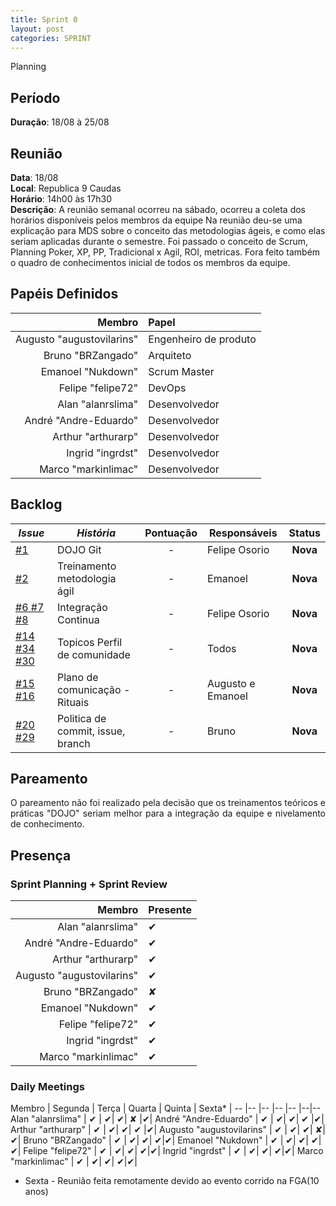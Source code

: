 ```yaml
---
title: Sprint 0
layout: post
categories: SPRINT
---
```

Planning

## Período

**Duração**: 18/08 à 25/08

## Reunião

<b>Data</b>: 18/08 <br/>
<b>Local</b>: Republica 9 Caudas<br/>
<b>Horário</b>: 14h00 às 17h30<br/>
<b>Descrição</b>: A reunião semanal ocorreu na sábado, ocorreu a coleta dos horários disponíveis pelos membros da equipe Na reunião deu-se uma explicação para MDS sobre o conceito das metodologias ágeis, e como elas seriam aplicadas durante o semestre. Foi passado o conceito de Scrum, Planning Poker, XP, PP, Tradicional x Agil, ROI, metricas. Fora feito também o quadro de conhecimentos inicial de todos os membros da equipe.

## Papéis Definidos

|Membro|Papel|
|-:|:-|
|Augusto "augustovilarins" | Engenheiro de produto|
|Bruno "BRZangado" | Arquiteto|
|Emanoel "Nukdown" | Scrum Master|
|Felipe "felipe72" | DevOps|  
|Alan "alanrslima" | Desenvolvedor|
|André "Andre-Eduardo" | Desenvolvedor|
|Arthur "arthurarp" | Desenvolvedor|
|Ingrid "ingrdst" | Desenvolvedor|
|Marco "markinlimac" | Desenvolvedor|



## Backlog

| *Issue* | ***História*** | **Pontuação** | **Responsáveis** | **Status** |
| ------ | ------------ |     :---:     |  ---------------- | :---:  |
| [#1](https://github.com/fga-eps-mds/2018.2-GamesBI/issues/1) | DOJO Git |     -    |  Felipe Osorio | **Nova**  |
| [#2](https://github.com/fga-eps-mds/2018.2-GamesBI/issues/2) | Treinamento metodologia ágil |     -    |  Emanoel | **Nova**  |
| [#6](https://github.com/fga-eps-mds/2018.2-GamesBI/issues/6)[ #7](https://github.com/fga-eps-mds/2018.2-GamesBI/issues/7)[ #8](https://github.com/fga-eps-mds/2018.2-GamesBI/issues/8) | Integração Continua |     -    |  Felipe Osorio | **Nova**  |
|[#14 ](https://github.com/fga-eps-mds/2018.2-GamesBI/issues/14)[#34](https://github.com/fga-eps-mds/2018.2-GamesBI/issues/34)[ #30](https://github.com/fga-eps-mds/2018.2-GamesBI/issues/30) | Topicos Perfil de comunidade |     -    |  Todos  | **Nova**  |
| [#15](https://github.com/fga-eps-mds/2018.2-GamesBI/issues/15)[ #16](https://github.com/fga-eps-mds/2018.2-GamesBI/issues/16) | Plano de comunicação - Rituais |     -    |  Augusto e Emanoel  | **Nova**  |
|[#20](https://github.com/fga-eps-mds/2018.2-GamesBI/issues/20)[  #29](https://github.com/fga-eps-mds/2018.2-GamesBI/issues/29) | Politica de commit, issue, branch |     -    |  Bruno  | **Nova**  |

## Pareamento

<p align = "justify"> O pareamento não foi realizado pela decisão que os treinamentos teóricos e práticas "DOJO" seriam melhor para a integração da equipe e nivelamento de conhecimento.</p>

## Presença
### Sprint Planning + Sprint Review

Membro | Presente
---:|:---
Alan "alanrslima" | &#10004; |
André "Andre-Eduardo" | &#10004; |
Arthur "arthurarp" |&#10004; |
Augusto "augustovilarins" | &#10004; |
Bruno "BRZangado" | &#x2718;
Emanoel "Nukdown" | &#10004; |
Felipe "felipe72" | &#10004; |
Ingrid "ingrdst" | &#10004; |
Marco "markinlimac" | &#10004; |

### Daily Meetings


Membro | Segunda | Terça | Quarta | Quinta | Sexta* |
-- |-- |-- |-- |-- |--|--
Alan "alanrslima" | &#10004; | &#10004;| &#10004;| &#x2718; |&#10004;|
André "Andre-Eduardo" | &#10004; | &#10004;| &#10004;| &#10004; |&#10004;|
Arthur "arthurarp" | &#10004; | &#10004;| &#10004;| &#10004; |&#10004;|
Augusto "augustovilarins" | &#10004; | &#10004;| &#10004;| &#x2718;|&#10004;|
Bruno "BRZangado" | &#10004; | &#10004;| &#10004;| &#10004;|&#10004;|
Emanoel "Nukdown" | &#10004; | &#10004;| &#10004;| &#10004;|&#10004;|
Felipe "felipe72" | &#10004; | &#10004;| &#10004;| &#10004;|&#10004;|
Ingrid "ingrdst" | &#10004; | &#10004;| &#10004;| &#10004;|&#10004;|
Marco "markinlimac" | &#10004; | &#10004;| &#10004;| &#10004;|&#10004;|



* Sexta -  Reunião feita remotamente devido ao evento corrido na FGA(10 anos)

